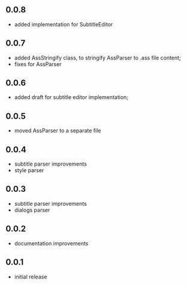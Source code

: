 ## 0.0.8

- added implementation for SubtitleEditor

## 0.0.7

- added AssStringify class, to stringify AssParser to .ass file content;
- fixes for AssParser

## 0.0.6

- added draft for subtitle editor implementation;

## 0.0.5

- moved AssParser to a separate file

## 0.0.4

- subtitle parser improvements
- style parser

## 0.0.3

- subtitle parser improvements
- dialogs parser

## 0.0.2

- documentation improvements

## 0.0.1

- initial release
